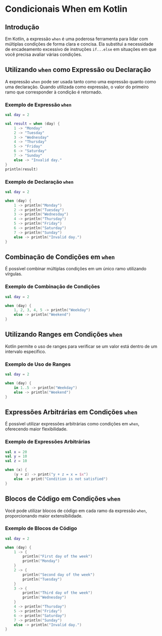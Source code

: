 # Condicionais When em Kotlin

## **Introdução**

Em Kotlin, a expressão `when` é uma poderosa ferramenta para lidar com múltiplas condições de forma clara e concisa. Ela substitui a necessidade de encadeamento excessivo de instruções `if...else` em situações em que você precisa avaliar várias condições.

## **Utilizando `when` como Expressão ou Declaração**

A expressão `when` pode ser usada tanto como uma expressão quanto como uma declaração. Quando utilizada como expressão, o valor do primeiro ramo que corresponder à condição é retornado.

### **Exemplo de Expressão `when`**

```kotlin
val day = 2

val result = when (day) {
    1 -> "Monday"
    2 -> "Tuesday"
    3 -> "Wednesday"
    4 -> "Thursday"
    5 -> "Friday"
    6 -> "Saturday"
    7 -> "Sunday"
    else -> "Invalid day."
}
println(result)
```

### **Exemplo de Declaração `when`**

```kotlin
val day = 2

when (day) {
    1 -> println("Monday")
    2 -> println("Tuesday")
    3 -> println("Wednesday")
    4 -> println("Thursday")
    5 -> println("Friday")
    6 -> println("Saturday")
    7 -> println("Sunday")
    else -> println("Invalid day.")
}
```

## **Combinação de Condições em `when`**

É possível combinar múltiplas condições em um único ramo utilizando vírgulas.

### **Exemplo de Combinação de Condições**

```kotlin
val day = 2

when (day) {
    1, 2, 3, 4, 5 -> println("Weekday")
    else -> println("Weekend")
}
```

## **Utilizando Ranges em Condições `when`**

Kotlin permite o uso de ranges para verificar se um valor está dentro de um intervalo específico.

### **Exemplo de Uso de Ranges**

```kotlin
val day = 2

when (day) {
    in 1..5 -> println("Weekday")
    else -> println("Weekend")
}
```

## **Expressões Arbitrárias em Condições `when`**

É possível utilizar expressões arbitrárias como condições em `when`, oferecendo maior flexibilidade.

### **Exemplo de Expressões Arbitrárias**

```kotlin
val x = 20
val y = 10
val z = 10

when (x) {
    (y + z) -> print("y + z = x = $x")
    else -> print("Condition is not satisfied")
}
```

## **Blocos de Código em Condições `when`**

Você pode utilizar blocos de código em cada ramo da expressão `when`, proporcionando maior extensibilidade.

### **Exemplo de Blocos de Código**

```kotlin
val day = 2

when (day) {
    1 -> {
        println("First day of the week")
        println("Monday")
    }
    2 -> {
        println("Second day of the week")
        println("Tuesday")
    }
    3 -> {
        println("Third day of the week")
        println("Wednesday")
    }
    4 -> println("Thursday")
    5 -> println("Friday")
    6 -> println("Saturday")
    7 -> println("Sunday")
    else -> println("Invalid day.")
}
```
